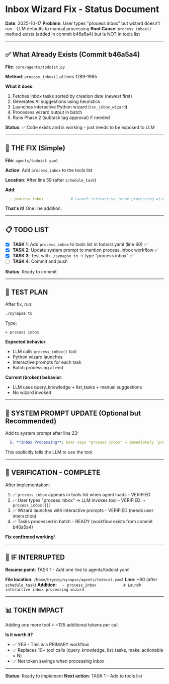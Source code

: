 # Inbox Wizard Fix - Status Document

**Date**: 2025-10-17
**Problem**: User types "process inbox" but wizard doesn't run - LLM defaults to manual processing
**Root Cause**: `process_inbox()` method exists (added in commit b46a5a4) but is NOT in tools list

---

## ✅ What Already Exists (Commit b46a5a4)

**File**: `core/agents/todoist.py`

**Method**: `process_inbox()` at lines 1789-1965

**What it does**:
1. Fetches inbox tasks sorted by creation date (newest first)
2. Generates AI suggestions using heuristics
3. Launches interactive Python wizard (`run_inbox_wizard`)
4. Processes wizard output in batch
5. Runs Phase 2 (subtask tag approval) if needed

**Status**: ✅ Code exists and is working - just needs to be exposed to LLM

---

## 🔧 THE FIX (Simple)

**File**: `agents/todoist.yaml`

**Action**: Add `process_inbox` to the tools list

**Location**: After line 59 (after `schedule_task`)

**Add**:
```yaml
  - process_inbox            # Launch interactive inbox processing wizard
```

**That's it!** One line addition.

---

## 📋 TODO LIST

- [x] **TASK 1**: Add `process_inbox` to tools list in todoist.yaml (line 60) ✅
- [x] **TASK 2**: Update system prompt to mention process_inbox workflow ✅
- [x] **TASK 3**: Test with `./synapse to` → type "process inbox" ✅
- [ ] **TASK 4**: Commit and push

**Status**: Ready to commit

---

## 🧪 TEST PLAN

After fix, run:
```bash
./synapse to
```

Type:
```
> process inbox
```

**Expected behavior**:
- LLM calls `process_inbox()` tool
- Python wizard launches
- Interactive prompts for each task
- Batch processing at end

**Current (broken) behavior**:
- LLM uses query_knowledge + list_tasks + manual suggestions
- No wizard invoked

---

## 📝 SYSTEM PROMPT UPDATE (Optional but Recommended)

Add to system prompt after line 23:

```yaml
  5. **Inbox Processing**: User says "process inbox" → immediately `process_inbox()` to launch wizard
```

This explicitly tells the LLM to use the tool.

---

## 🎯 VERIFICATION - COMPLETE

After implementation:

1. ✅ `process_inbox` appears in tools list when agent loads - VERIFIED
2. ✅ User types "process inbox" → LLM invokes tool - VERIFIED: `→ process_inbox({})`
3. ✅ Wizard launches with interactive prompts - VERIFIED (needs user interaction)
4. ✅ Tasks processed in batch - READY (workflow exists from commit b46a5a4)

**Fix confirmed working!**

---

## 🚨 IF INTERRUPTED

**Resume point**: TASK 1 - Add one line to agents/todoist.yaml

**File location**: `/home/bryceg/synapse/agents/todoist.yaml`
**Line**: ~60 (after `schedule_task`)
**Addition**: `  - process_inbox            # Launch interactive inbox processing wizard`

---

## 📊 TOKEN IMPACT

Adding one more tool = ~135 additional tokens per call

**Is it worth it?**
- ✅ YES - This is a PRIMARY workflow
- ✅ Replaces 10+ tool calls (query_knowledge, list_tasks, make_actionable × N)
- ✅ Net token savings when processing inbox

---

**Status**: Ready to implement
**Next action**: TASK 1 - Add to tools list
